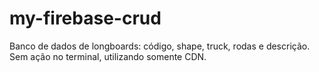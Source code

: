 # my-firebase-crud
Banco de dados de longboards: código, shape, truck, rodas e descrição. Sem ação no terminal, utilizando somente CDN.
